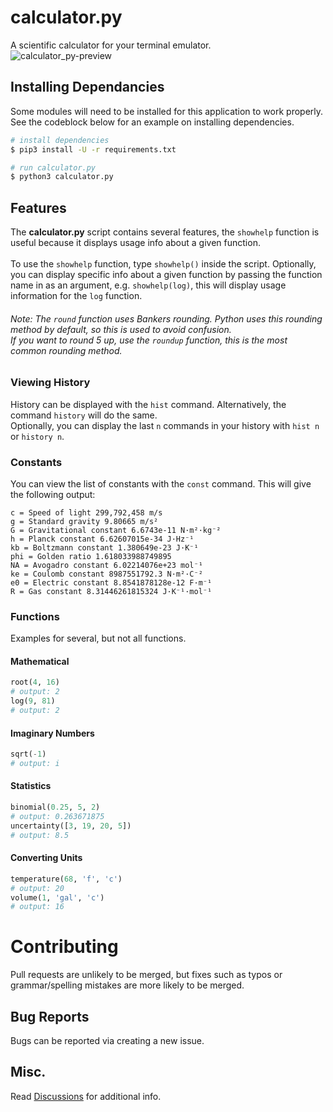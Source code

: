 # calculator.py
A scientific calculator for your terminal emulator.<br>
![calculator_py-preview](https://github.com/xyzpw/calculator.py/assets/76017734/d7ef5ae7-1601-4722-a7d4-66e1442f2dc4)
## Installing Dependancies
Some modules will need to be installed for this application to work properly. See the codeblock below for an example on installing dependencies.
```sh
# install dependencies
$ pip3 install -U -r requirements.txt

# run calculator.py
$ python3 calculator.py
```
## Features
The **calculator.py** script contains several features, the `showhelp` function is useful because it displays usage info about a given function.<br><br>
To use the `showhelp` function, type `showhelp()` inside the script. Optionally, you can display specific info about a given function by passing the function name in as an argument, e.g. `showhelp(log)`, this will display usage information for the `log` function.
###### Note: The `round` function uses Bankers rounding. Python uses this rounding method by default, so this is used to avoid confusion. <br> If you want to round 5 up, use the `roundup` function, this is the most common rounding method.

### Viewing History
History can be displayed with the `hist` command. Alternatively, the command `history` will do the same.<br>
Optionally, you can display the last `n` commands in your history with `hist n` or `history n`.
### Constants
You can view the list of constants with the `const` command. This will give the following output:
```text
c = Speed of light 299,792,458 m/s
g = Standard gravity 9.80665 m/s²
G = Gravitational constant 6.6743e-11 N·m²·kg⁻²
h = Planck constant 6.62607015e-34 J·Hz⁻¹
kb = Boltzmann constant 1.380649e-23 J·K⁻¹
phi = Golden ratio 1.618033988749895
NA = Avogadro constant 6.02214076e+23 mol⁻¹
ke = Coulomb constant 8987551792.3 N·m²·C⁻²
e0 = Electric constant 8.8541878128e-12 F·m⁻¹
R = Gas constant 8.31446261815324 J·K⁻¹·mol⁻¹
```
### Functions
Examples for several, but not all functions.
#### Mathematical
```python
root(4, 16)
# output: 2
log(9, 81)
# output: 2
```
#### Imaginary Numbers
```python
sqrt(-1)
# output: i
```
#### Statistics
```python
binomial(0.25, 5, 2)
# output: 0.263671875
uncertainty([3, 19, 20, 5])
# output: 8.5
```
#### Converting Units
```python
temperature(68, 'f', 'c')
# output: 20
volume(1, 'gal', 'c')
# output: 16
```


# Contributing
Pull requests are unlikely to be merged, but fixes such as typos or grammar/spelling mistakes are more likely to be merged.<br>
## Bug Reports
Bugs can be reported via creating a new issue.<br>
## Misc.
Read [Discussions](https://github.com/xyzpw/calculator.py/discussions/2) for additional info.
